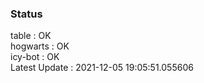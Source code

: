 ### Status


table : OK  
hogwarts : OK  
icy-bot : OK  
Latest Update : 2021-12-05 19:05:51.055606

